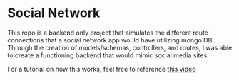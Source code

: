 # Social Network

This repo is a backend only project that simulates the different route connections that a social network app would have utilizing mongo DB. Through the creation of models/schemas, controllers, and routes, I was able to create a functioning backend that would mimic social media sites. 

For a tutorial on how this works, feel free to reference [this video](https://watch.screencastify.com/v/8QFc3i6ys6KhIPcl7nzv)
